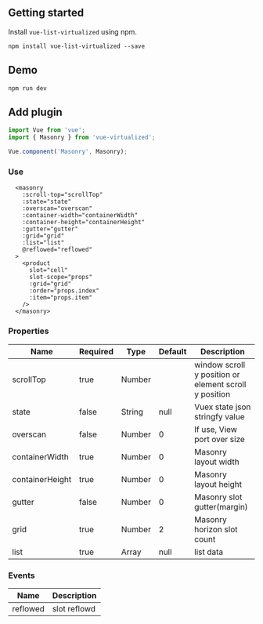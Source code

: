 ## Getting started

Install `vue-list-virtualized` using npm.

```shell
npm install vue-list-virtualized --save
```

## Demo
```shell
npm run dev
```


## Add plugin

```js
import Vue from 'vue';
import { Masonry } from 'vue-virtualized';

Vue.component('Masonry', Masonry);
```

### Use

```vue
  <masonry
    :scroll-top="scrollTop"
    :state="state"
    :overscan="overscan"
    :container-width="containerWidth"
    :container-height="containerHeight"
    :gutter="gutter"
    :grid="grid"
    :list="list"
    @reflowed="reflowed"
  >
    <product
      slot="cell"
      slot-scope="props"
      :grid="grid"
      :order="props.index"
      :item="props.item"
    />
  </masonry>
```

### Properties

| Name      | Required | Type          | Default     | Description |
| ---       | ---      | ---           | ---         | ---         |
| scrollTop | true  | Number |             | window scroll y position or element scroll y position |
| state     | false | String           | null           | Vuex state json stringfy value |
| overscan  | false | Number          | 0       |  If use, View port over size |
| containerWidth  | true | Number          | 0       | Masonry layout width |
| containerHeight  | true | Number          | 0       | Masonry layout height |
| gutter  | false | Number          | 0       | Masonry slot gutter(margin) |
| grid  | true | Number          | 2       | Masonry horizon slot count |
| list  | true | Array          | null       | list data |

### Events

| Name         | Description |
| ---          | --- |
| reflowed  | slot reflowd |









